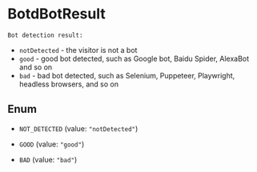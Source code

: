 

# BotdBotResult
    Bot detection result:
 * `notDetected` - the visitor is not a bot
 * `good` - good bot detected, such as Google bot, Baidu Spider, AlexaBot and so on
 * `bad` - bad bot detected, such as Selenium, Puppeteer, Playwright, headless browsers, and so on


## Enum


* `NOT_DETECTED` (value: `"notDetected"`)

* `GOOD` (value: `"good"`)

* `BAD` (value: `"bad"`)



